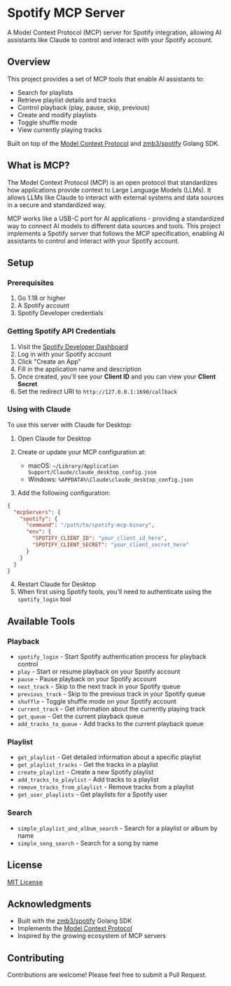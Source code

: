 # Spotify MCP Server

A Model Context Protocol (MCP) server for Spotify integration, allowing AI assistants like Claude to control and interact with your Spotify account.

## Overview

This project provides a set of MCP tools that enable AI assistants to:

- Search for playlists
- Retrieve playlist details and tracks
- Control playback (play, pause, skip, previous)
- Create and modify playlists
- Toggle shuffle mode
- View currently playing tracks

Built on top of the [Model Context Protocol](https://modelcontextprotocol.io/) and [zmb3/spotify](https://github.com/zmb3/spotify) Golang SDK.

## What is MCP?

The Model Context Protocol (MCP) is an open protocol that standardizes how applications provide context to Large Language Models (LLMs). It allows LLMs like Claude to interact with external systems and data sources in a secure and standardized way.

MCP works like a USB-C port for AI applications - providing a standardized way to connect AI models to different data sources and tools. This project implements a Spotify server that follows the MCP specification, enabling AI assistants to control and interact with your Spotify account.

## Setup

### Prerequisites

1. Go 1.18 or higher
2. A Spotify account
3. Spotify Developer credentials

### Getting Spotify API Credentials

1. Visit the [Spotify Developer Dashboard](https://developer.spotify.com/dashboard/)
2. Log in with your Spotify account
3. Click "Create an App"
4. Fill in the application name and description
5. Once created, you'll see your **Client ID** and you can view your **Client Secret**
6. Set the redirect URI to `http://127.0.0.1:1690/callback`

### Using with Claude

To use this server with Claude for Desktop:

1. Open Claude for Desktop
2. Create or update your MCP configuration at:
    - macOS: `~/Library/Application Support/Claude/claude_desktop_config.json`
    - Windows: `%APPDATA%\Claude\claude_desktop_config.json`

3. Add the following configuration:

```json
{
  "mcpServers": {
    "spotify": {
      "command": "/path/to/spotify-mcp-binary",
      "env": {
        "SPOTIFY_CLIENT_ID": "your_client_id_here",
        "SPOTIFY_CLIENT_SECRET": "your_client_secret_here"
      }
    }
  }
}
```

4. Restart Claude for Desktop
5. When first using Spotify tools, you'll need to authenticate using the `spotify_login` tool

## Available Tools

### Playback
- `spotify_login` - Start Spotify authentication process for playback control
- `play` - Start or resume playback on your Spotify account
- `pause` - Pause playback on your Spotify account
- `next_track` - Skip to the next track in your Spotify queue
- `previous_track` - Skip to the previous track in your Spotify queue
- `shuffle` - Toggle shuffle mode on your Spotify account
- `current_track` - Get information about the currently playing track 
- `get_queue` - Get the current playback queue
- `add_tracks_to_queue` - Add tracks to the current playback queue

### Playlist
- `get_playlist` - Get detailed information about a specific playlist
- `get_playlist_tracks` - Get the tracks in a playlist
- `create_playlist` - Create a new Spotify playlist
- `add_tracks_to_playlist` - Add tracks to a playlist
- `remove_tracks_from_playlist` - Remove tracks from a playlist
- `get_user_playlists` - Get playlists for a Spotify user

### Search
- `simple_playlist_and_album_search` - Search for a playlist or album by name
- `simple_song_search` - Search for a song by name

## License

[MIT License](https://mit-license.org/https://mit-license.org/)

## Acknowledgments

- Built with the [zmb3/spotify](https://github.com/zmb3/spotify) Golang SDK
- Implements the [Model Context Protocol](https://modelcontextprotocol.io/)
- Inspired by the growing ecosystem of MCP servers

## Contributing

Contributions are welcome! Please feel free to submit a Pull Request.